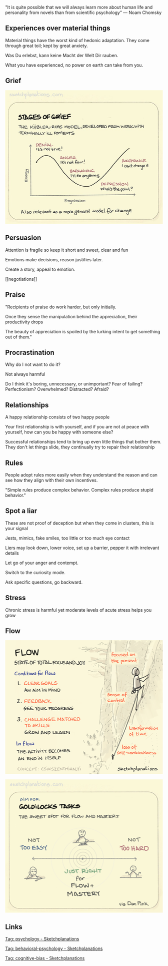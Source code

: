 ---
---

"It is quite possible that we will always learn more about human life and personality from novels than from scientific psychology”
― Noam Chomsky




## Experiences over material things

Material things have the worst kind of hedonic adaptation. They come through great toil; kept by great anxiety. 

Was Du erlebst, kann keine Macht der Welt Dir rauben. 

What you have experienced, no power on earth can take from you.





## Grief 

![](/assets/static/img/stages-of-grief.jpeg)


## Persuasion

Attention is fragile so keep it short and sweet, clear and fun

Emotions make decisions, reason justifies later.

Create a story, appeal to emotion.

[[negotiations]]

## Praise 

"Recipients of praise do work harder, but only initially.

Once they sense the manipulation behind the appreciation, their productivity drops

The beauty of appreciation is spoiled by the lurking intent to get something out of them."

## Procrastination

Why do I not want to do it? 

Not always harmful 

Do I think it's boring, unnecessary, or unimportant? 
Fear of failing? 
Perfectionism?
Overwhelmed?
Distracted?
Afraid?

## Relationships

A happy relationship consists of two happy people

Your first relationship is with yourself, and if you are not at peace with yourself, how can you be happy with someone else?

Successful relationships tend to bring up even little things that bother them. They don't let things slide, they continually try to repair their relationship


## Rules 

People adopt rules more easily when they understand the reason and can see how they align with their own incentives. 

"Simple rules produce complex behavior. Complex rules produce stupid behavior."



## Spot a liar 

These are not proof of deception but when they come in clusters, this is your signal

Jests, mimics, fake smiles, too little or too much eye contact

Liers may look down, lower voice, set up a barrier, pepper it with irrelevant details

Let go of your anger and contempt.

Switch to the curiosity mode.

Ask specific questions, go backward.


## Stress

Chronic stress is harmful yet moderate levels of acute stress helps you grow


## Flow 

![](/assets/static/img/flow.png)

![](/assets/static/img/goldilocks.jpeg)

## Links 

[Tag: psychology - Sketchplanations](https://sketchplanations.com/tags/psychology)

[Tag: behavioral-psychology - Sketchplanations](https://sketchplanations.com/tags/behavioral-psychology)

[Tag: cognitive-bias - Sketchplanations](https://sketchplanations.com/tags/cognitive-bias)
